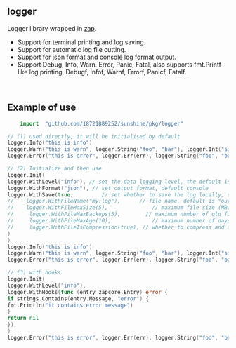 ## logger

Logger library wrapped in [zap](https://github.com/uber-go/zap).

- Support for terminal printing and log saving.
- Support for automatic log file cutting.
- Support for json format and console log format output.
- Support Debug, Info, Warn, Error, Panic, Fatal, also supports fmt.Printf-like log printing, Debugf, Infof, Warnf, Errorf, Panicf, Fatalf.

<br>

## Example of use

```go
    import  "github.com/18721889252/sunshine/pkg/logger"

// (1) used directly, it will be initialised by default
logger.Info("this is info")
logger.Warn("this is warn", logger.String("foo", "bar"), logger.Int("size",10), logger.Any("obj", obj))
logger.Error("this is error", logger.Err(err), logger.String("foo", "bar"))

// (2) Initialize and then use
logger.Init(
logger.WithLevel("info"), // set the data logging level, the default is debug
logger.WithFormat("json"), // set output format, default console
logger.WithSave(true,         // set whether to save the log locally, default false
//    logger.WithFileName("my.log"),      // file name, default is "out.log"
//    logger.WithFileMaxSize(5),              // maximum file size (MB), default 10
//     logger.WithFileMaxBackups(5),        // maximum number of old files, default 100
//     logger.WithFileMaxAge(10),             // maximum number of days for old documents, default 30
//     logger.WithFileIsCompression(true), // whether to compress and archive old files, default false
)
)
logger.Info("this is info")
logger.Warn("this is warn", logger.String("foo", "bar"), logger.Int("size", 10), logger.Any("obj", obj))
logger.Error("this is error", logger.Err(err), logger.String("foo", "bar"))

// (3) with hooks
logger.Init(
logger.WithLevel("info"),
logger.WithHooks(func (entry zapcore.Entry) error {
if strings.Contains(entry.Message, "error") {
fmt.Println("it contains error message")
}
return nil
}),
)
logger.Error("this is error", logger.Err(err), logger.String("foo", "bar"))

```
